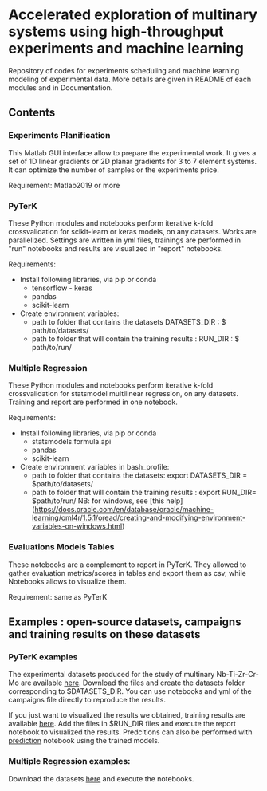 # Accelerated exploration of multinary systems using high-throughput experiments and machine learning

Repository of codes for experiments scheduling and machine learning modeling of experimental data. 
More details are given in README of each modules and in Documentation. 

## Contents 

### Experiments Planification

This Matlab GUI interface allow to prepare the experimental work. It gives a set of 1D linear gradients or 2D planar gradients for 3 to 7 element systems. It can optimize the number of samples or the experiments price.  

Requirement: Matlab2019 or more 


### PyTerK 

These Python modules and notebooks perform iterative k-fold crossvalidation for scikit-learn or keras models, on any datasets. Works are parallelized. Settings are written in yml files, trainings are performed in "run" notebooks and results are visualized in "report" notebooks.  

Requirements:
* Install following libraries, via pip or conda
	* tensorflow - keras
	* pandas 
	* scikit-learn
* Create environment variables:
	* path to folder that contains the datasets DATASETS_DIR : $ path/to/datasets/
	* path to folder that will contain the training results : RUN_DIR : $ path/to/run/ 

### Multiple Regression

These Python modules and notebooks perform iterative k-fold crossvalidation for statsmodel multilinear regression, on any datasets. Training and report are performed in one notebook. 

Requirements: 
* Install following libraries, via pip or conda
	* statsmodels.formula.api
	* pandas
	* scikit-learn
* Create environment variables in bash_profile:
	* path to folder that contains the datasets: export DATASETS_DIR = $path/to/datasets/
	* path to folder that will contain the training results : export RUN_DIR= $path/to/run/
NB: for windows, see [this help] (https://docs.oracle.com/en/database/oracle/machine-learning/oml4r/1.5.1/oread/creating-and-modifying-environment-variables-on-windows.html)

### Evaluations Models Tables

These notebooks are a complement to report in PyTerK. They allowed to gather evaluation metrics/scores in tables and export them as csv, while Notebooks allows to visualize them. 

Requirement: same as PyTerK


## Examples : open-source datasets, campaigns and training results on these datasets

### PyTerK examples

The experimental datasets produced for the study of multinary Nb-Ti-Zr-Cr-Mo are available [here](https://zenodo.org/record/6104937#.Yg4ifC9ziRs). 
Download the files and create the datasets folder corresponding to $DATASETS_DIR. You can use notebooks and yml of the campaigns file directly to reproduce the results. 

If you just want to visualized the results we obtained, training results are available [here](https://zenodo.org/record/6104937#.Yg4ifC9ziRs). Add the files in $RUN_DIR files and execute the report notebook to visualized the results. Predcitions can also be performed with [prediction](Examples/prediction.ipynb) notebook using the trained models.

### Multiple Regression examples:

Download the datasets [here](https://zenodo.org/record/6104937#.Yg4ifC9ziRs) and execute the notebooks. 




